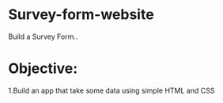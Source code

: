 # Survey-form-website
Build a Survey Form..
# Objective: 
1.Build an app that take some data using simple HTML and CSS
